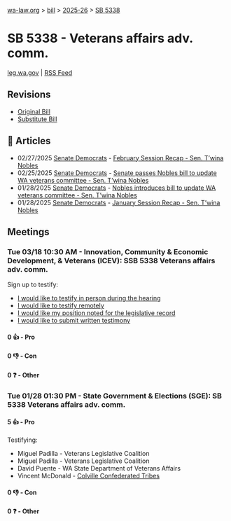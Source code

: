 [wa-law.org](/) > [bill](/bill/) > [2025-26](/bill/2025-26/) > [SB 5338](/bill/2025-26/sb/5338/)

# SB 5338 - Veterans affairs adv. comm.
[leg.wa.gov](https://app.leg.wa.gov/billsummary?BillNumber=5338&Year=2025&Initiative=false) | [RSS Feed](./rss.xml)

## Revisions
* [Original Bill](1/)
* [Substitute Bill](S/)

## 📰 Articles
* 02/27/2025 [Senate Democrats](/org/senate_democrats/) - [February Session Recap - Sen. T’wina Nobles](https://senatedemocrats.wa.gov/nobles/2025/02/26/february-session-recap-2/#:~:text=SB%205338)
* 02/25/2025 [Senate Democrats](/org/senate_democrats/) - [Senate passes Nobles bill to update WA veterans committee - Sen. T’wina Nobles](https://senatedemocrats.wa.gov/nobles/2025/02/25/senate-passes-nobles-bill-to-update-wa-veterans-committee/#:~:text=Senate%20Bill%205338)
* 01/28/2025 [Senate Democrats](/org/senate_democrats/) - [Nobles introduces bill to update WA veterans committee - Sen. T’wina Nobles](https://senatedemocrats.wa.gov/nobles/2025/01/28/nobles-introduces-bill-to-update-wa-veterans-committee/#:~:text=Senate%20Bill%205338)
* 01/28/2025 [Senate Democrats](/org/senate_democrats/) - [January Session Recap - Sen. T’wina Nobles](https://senatedemocrats.wa.gov/nobles/2025/01/28/january-session-recap-2/#:~:text=SB%205183)

## Meetings
### Tue 03/18 10:30 AM - Innovation, Community & Economic Development, & Veterans (ICEV): SSB 5338 Veterans affairs adv. comm.
Sign up to testify:
* [I would like to testify in person during the hearing](https://app.leg.wa.gov/csi/Testifier/Add?chamber=House&mId=33016&aId=165498&caId=26538&tId=1)
* [I would like to testify remotely](https://app.leg.wa.gov/csi/Testifier/Add?chamber=House&mId=33016&aId=165498&caId=26538&tId=2)
* [I would like my position noted for the legislative record](https://app.leg.wa.gov/csi/Testifier/Add?chamber=House&mId=33016&aId=165498&caId=26538&tId=3)
* [I would like to submit written testimony](https://app.leg.wa.gov/csi/Testifier/Add?chamber=House&mId=33016&aId=165498&caId=26538&tId=4)

#### 0 👍 - Pro

#### 0 👎 - Con

#### 0 ❓ - Other

### Tue 01/28 01:30 PM - State Government & Elections (SGE): SB 5338 Veterans affairs adv. comm.
#### 5 👍 - Pro
Testifying:
* Miguel Padilla - Veterans Legislative Coalition
* Miguel Padilla - Veterans Legislative Coalition
* David Puente - WA State Department of Veterans Affairs
* Vincent McDonald - [Colville Confederated Tribes](/org/colville_confederated_tribes/)

#### 0 👎 - Con

#### 0 ❓ - Other
